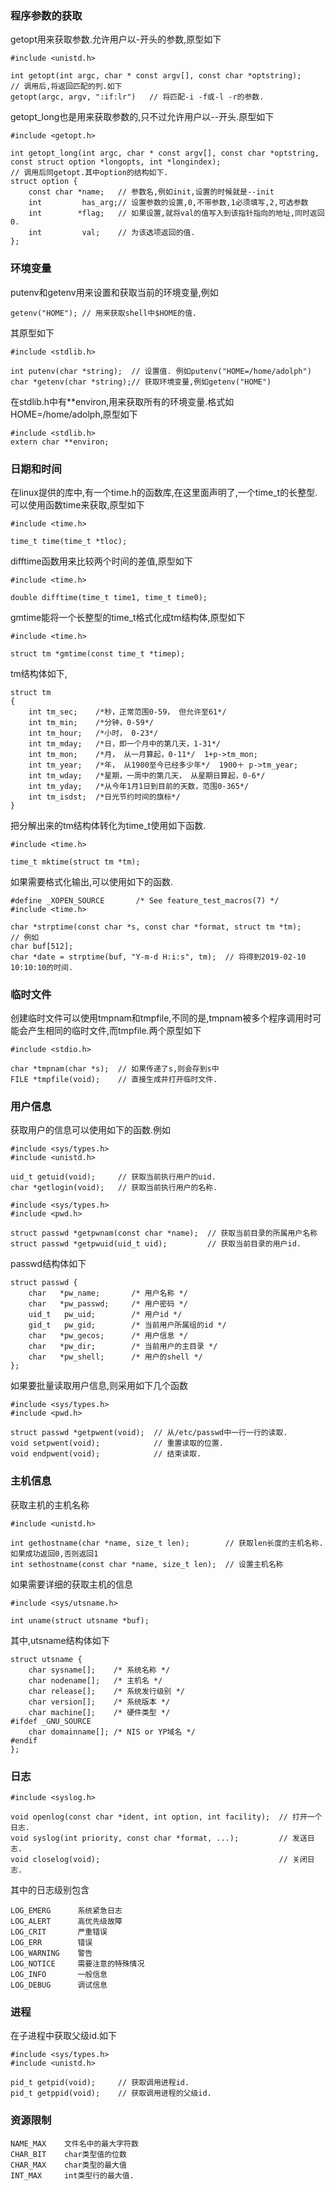 ### 程序参数的获取
getopt用来获取参数.允许用户以-开头的参数,原型如下
```
#include <unistd.h>

int getopt(int argc, char * const argv[], const char *optstring);
// 调用后,将返回匹配的列.如下
getopt(argc, argv, ":if:lr")   // 将匹配-i -f或-l -r的参数.
```
getopt_long也是用来获取参数的,只不过允许用户以--开头.原型如下
```
#include <getopt.h>

int getopt_long(int argc, char * const argv[], const char *optstring, const struct option *longopts, int *longindex);
// 调用后同getopt.其中option的结构如下.
struct option {
    const char *name;   // 参数名,例如init,设置的时候就是--init
    int         has_arg;// 设置参数的设置,0,不带参数,1必须填写,2,可选参数
    int        *flag;   // 如果设置,就将val的值写入到该指针指向的地址,同时返回0.
    int         val;    // 为该选项返回的值.
};
```
### 环境变量
putenv和getenv用来设置和获取当前的环境变量,例如
```
getenv("HOME"); // 用来获取shell中$HOME的值.
```
其原型如下
```
#include <stdlib.h>

int putenv(char *string);  // 设置值. 例如putenv("HOME=/home/adolph")
char *getenv(char *string);// 获取环境变量,例如getenv("HOME")
```
在stdlib.h中有**environ,用来获取所有的环境变量.格式如HOME=/home/adolph,原型如下
```
#include <stdlib.h>
extern char **environ;
```
### 日期和时间
在linux提供的库中,有一个time.h的函数库,在这里面声明了,一个time_t的长整型.可以使用函数time来获取,原型如下
```
#include <time.h>

time_t time(time_t *tloc);
```
difftime函数用来比较两个时间的差值,原型如下
```
#include <time.h>

double difftime(time_t time1, time_t time0);
```
gmtime能将一个长整型的time_t格式化成tm结构体,原型如下
```
#include <time.h>

struct tm *gmtime(const time_t *timep);
```
tm结构体如下,
```
struct tm
{
    int tm_sec;    /*秒，正常范围0-59， 但允许至61*/
    int tm_min;    /*分钟，0-59*/
    int tm_hour;   /*小时， 0-23*/
    int tm_mday;   /*日，即一个月中的第几天，1-31*/
    int tm_mon;    /*月， 从一月算起，0-11*/  1+p->tm_mon;
    int tm_year;   /*年， 从1900至今已经多少年*/  1900＋ p->tm_year;
    int tm_wday;   /*星期，一周中的第几天， 从星期日算起，0-6*/
    int tm_yday;   /*从今年1月1日到目前的天数，范围0-365*/
    int tm_isdst;  /*日光节约时间的旗标*/
}
```
把分解出来的tm结构体转化为time_t使用如下函数.
```
#include <time.h>

time_t mktime(struct tm *tm);
```
如果需要格式化输出,可以使用如下的函数.
```
#define _XOPEN_SOURCE       /* See feature_test_macros(7) */
#include <time.h>

char *strptime(const char *s, const char *format, struct tm *tm);
// 例如
char buf[512];
char *date = strptime(buf, "Y-m-d H:i:s", tm);  // 将得到2019-02-10 10:10:10的时间.
```
### 临时文件
创建临时文件可以使用tmpnam和tmpfile,不同的是,tmpnam被多个程序调用时可能会产生相同的临时文件,而tmpfile.两个原型如下
```
#include <stdio.h>

char *tmpnam(char *s);  // 如果传递了s,则会存到s中
FILE *tmpfile(void);    // 直接生成并打开临时文件.
```
### 用户信息
获取用户的信息可以使用如下的函数.例如
```
#include <sys/types.h>
#include <unistd.h>

uid_t getuid(void);     // 获取当前执行用户的uid.
char *getlogin(void);   // 获取当前执行用户的名称.

#include <sys/types.h>
#include <pwd.h>

struct passwd *getpwnam(const char *name);  // 获取当前目录的所属用户名称
struct passwd *getpwuid(uid_t uid);         // 获取当前目录的用户id.
```
passwd结构体如下
```
struct passwd {
    char   *pw_name;       /* 用户名称 */
    char   *pw_passwd;     /* 用户密码 */
    uid_t   pw_uid;        /* 用户id */
    gid_t   pw_gid;        /* 当前用户所属组的id */
    char   *pw_gecos;      /* 用户信息 */
    char   *pw_dir;        /* 当前用户的主目录 */
    char   *pw_shell;      /* 用户的shell */
};
```
如果要批量读取用户信息,则采用如下几个函数
```
#include <sys/types.h>
#include <pwd.h>

struct passwd *getpwent(void);  // 从/etc/passwd中一行一行的读取.
void setpwent(void);            // 重置读取的位置.
void endpwent(void);            // 结束读取.
```
### 主机信息
获取主机的主机名称
```
#include <unistd.h>

int gethostname(char *name, size_t len);        // 获取len长度的主机名称.如果成功返回0,否则返回1
int sethostname(const char *name, size_t len);  // 设置主机名称 
```
如果需要详细的获取主机的信息
```
#include <sys/utsname.h>

int uname(struct utsname *buf);
```
其中,utsname结构体如下
```
struct utsname {
    char sysname[];    /* 系统名称 */
    char nodename[];   /* 主机名 */
    char release[];    /* 系统发行级别 */
    char version[];    /* 系统版本 */
    char machine[];    /* 硬件类型 */
#ifdef _GNU_SOURCE
    char domainname[]; /* NIS or YP域名 */
#endif
};
```
### 日志
```
#include <syslog.h>

void openlog(const char *ident, int option, int facility);  // 打开一个日志.
void syslog(int priority, const char *format, ...);         // 发送日志.
void closelog(void);                                        // 关闭日志.
```
其中的日志级别包含
```
LOG_EMERG      系统紧急日志
LOG_ALERT      高优先级故障
LOG_CRIT       严重错误
LOG_ERR        错误
LOG_WARNING    警告
LOG_NOTICE     需要注意的特殊情况
LOG_INFO       一般信息
LOG_DEBUG      调试信息
```
### 进程
在子进程中获取父级id.如下
```
#include <sys/types.h>
#include <unistd.h>

pid_t getpid(void);     // 获取调用进程id.
pid_t getppid(void);    // 获取调用进程的父级id.
```
### 资源限制
```
NAME_MAX    文件名中的最大字符数
CHAR_BIT    char类型值的位数
CHAR_MAX    char类型的最大值
INT_MAX     int类型行的最大值.
```
